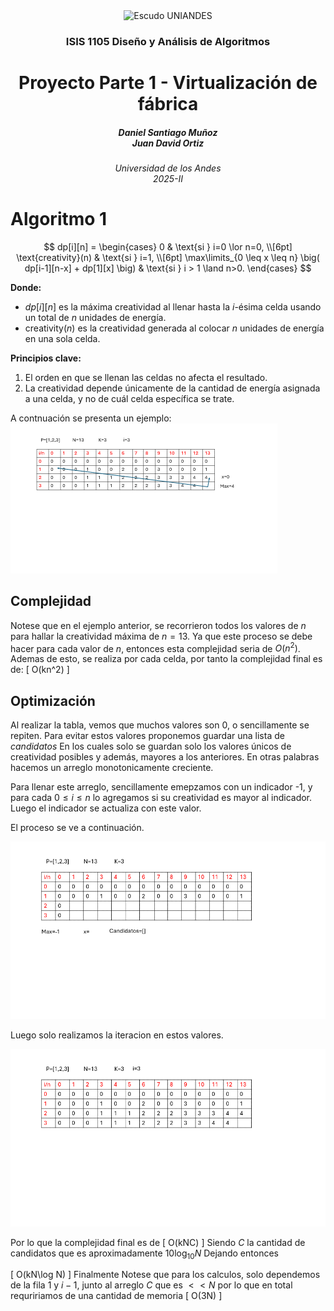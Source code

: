 <div align="center">
<picture>
    <source srcset="https://imgur.com/5RiEY87" media="(prefers-color-scheme: dark)">
    <source srcset="https://imgur.com/5RiEY87" media="(prefers-color-scheme: light)">
    <img src="https://imgur.com/5RiEY87" alt="Escudo UNIANDES" width="350px">
</picture>

<h3>ISIS 1105 Diseño y Análisis de Algoritmos</h3>

<h1>Proyecto Parte 1 - Virtualización de fábrica</h1>

<h5>Daniel Santiago Muñoz<br>
    Juan David Ortiz<br>

<h6>Universidad de los Andes<br>
    2025-II</h6>
</div>

# Algoritmo 1 
$$
dp[i][n] =
\begin{cases}
0 & \text{si } i=0 \lor n=0, \\[6pt]
\text{creativity}(n) & \text{si } i=1, \\[6pt]
\max\limits_{0 \leq x \leq n} \big( dp[i-1][n-x] + dp[1][x] \big) & \text{si } i > 1 \land n>0.
\end{cases}
$$

**Donde:**

- $dp[i][n]$ es la máxima creatividad al llenar hasta la $i$-ésima celda usando un total de $n$ unidades de energía.  
- $\text{creativity}(n)$ es la creatividad generada al colocar $n$ unidades de energía en una sola celda.  

**Principios clave:**
1. El orden en que se llenan las celdas no afecta el resultado.  
2. La creatividad depende únicamente de la cantidad de energía asignada a una celda, y no de cuál celda específica se trate.

A contnuación se presenta un ejemplo:
![Animación](assets/algoritmo1.gif)

## Complejidad
Notese que en el ejemplo anterior, se recorrieron todos los valores de $n$ para hallar la creatividad máxima de $n=13$. Ya que este proceso se debe hacer para cada valor de $n$, entonces esta complejidad seria de $O(n^2)$. Ademas de esto, se realiza por cada celda, por tanto la complejidad final es de:
\[
O(kn^2)
\]
## Optimización
Al realizar la tabla, vemos que muchos valores son 0, o sencillamente se repiten. Para evitar estos valores proponemos guardar una lista de _candidatos_ En los cuales solo se guardan solo los valores únicos de creatividad posibles y además, mayores a los anteriores. En otras palabras hacemos un arreglo monotonicamente creciente.

Para llenar este arreglo, sencillamente emepzamos con un indicador -1, y para cada $0 \le i\le n$ lo agregamos si su creatividad es mayor al indicador. Luego el indicador se actualiza con este valor.

El proceso se ve a continuación.

![Animación](assets/candidatos.gif)

Luego solo realizamos la iteracion en estos valores.

![Animación](assets/algoritmo1O.gif)

Por lo que la complejidad final es de
\[
    O(kNC)
\]
Siendo $C$ la cantidad de candidatos que es aproximadamente $10\log_{10}{N}$
Dejando entonces

\[
    O(kN\log N)
\]
Finalmente Notese que para los calculos, solo dependemos de la fila $1$ y $i-1$, junto al arreglo $C$ que es $<< N$ por lo que en total requririamos de una cantidad de memoria
\[
O(3N)
\]
